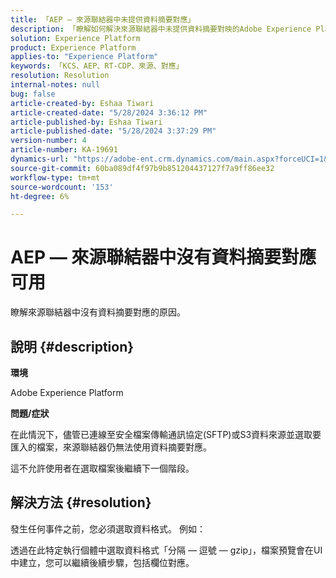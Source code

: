 ```yaml
---
title: 「AEP — 來源聯結器中未提供資料摘要對應」
description: 「瞭解如何解決來源聯結器中未提供資料摘要對映的Adobe Experience Platform問題。」
solution: Experience Platform
product: Experience Platform
applies-to: "Experience Platform"
keywords: 「KCS、AEP、RT-CDP、來源、對應」
resolution: Resolution
internal-notes: null
bug: false
article-created-by: Eshaa Tiwari
article-created-date: "5/28/2024 3:36:12 PM"
article-published-by: Eshaa Tiwari
article-published-date: "5/28/2024 3:37:29 PM"
version-number: 4
article-number: KA-19691
dynamics-url: "https://adobe-ent.crm.dynamics.com/main.aspx?forceUCI=1&pagetype=entityrecord&etn=knowledgearticle&id=69e95efe-071d-ef11-840b-6045bd026dc7"
source-git-commit: 60ba089df4f97b9b851204437127f7a9ff86ee32
workflow-type: tm+mt
source-wordcount: '153'
ht-degree: 6%

---
```


# AEP — 來源聯結器中沒有資料摘要對應可用


瞭解來源聯結器中沒有資料摘要對應的原因。

## 說明 {#description}


<b>環境</b>

Adobe Experience Platform

<b>問題/症狀</b>

在此情況下，儘管已連線至安全檔案傳輸通訊協定(SFTP)或S3資料來源並選取要匯入的檔案，來源聯結器仍無法使用資料摘要對應。

這不允許使用者在選取檔案後繼續下一個階段。




## 解決方法 {#resolution}


發生任何事件之前，您必須選取資料格式。 例如：

透過在此特定執行個體中選取資料格式「分隔 — 逗號 — gzip」，檔案預覽會在UI中建立，您可以繼續後續步驟，包括欄位對應。
